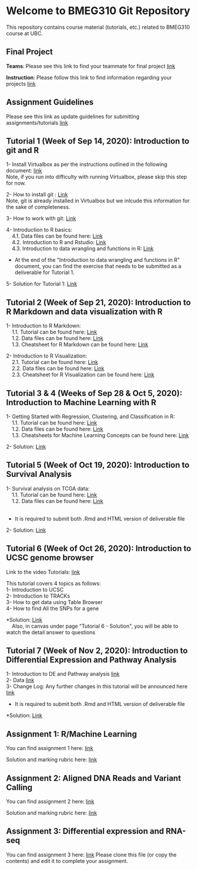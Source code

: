 # Welcome to BMEG310 Git Repository

This repository contains course material (tutorials, etc.) related to BMEG310 course at UBC.

## Final Project
**Teams**: Please see this link to find your teammate for final project [link](https://htmlpreview.github.io/?https://github.com/bmeg310ubc/bmeg310/blob/master/Groups.html)

**Instruction**: Please follow this link to find information regarding your projects [link](https://github.com/bmeg310ubc/bmeg310/blob/master/Final%20Project/Final_Project_Overview.md)


## Assignment Guidelines
Please see this link as update guidelines for submitting assignments/tutorials [link](https://htmlpreview.github.io/?https://github.com/bmeg310ubc/bmeg310/blob/master/Assignment%20Guidelines.html)

## Tutorial 1 (Week of Sep 14, 2020): Introduction to git and R

1- Install Virtualbox as per the instructions outlined in the following document: [link](https://docs.google.com/document/d/1BiSQHjmPYxBnD8DljzpQq6W7POFtNlEs2rkRQ5vI9n8/edit?usp=sharing)
<br /> Note, if you run into difficulty with running Virtualbox, please skip this step for now.

2- How to install git : [Link](https://htmlpreview.github.io/?https://github.com/bmeg310ubc/bmeg310/blob/master/Tutorial%201/1-%20Git/Install%20Git.html)
<br /> Note, git is already installed in Virtualbox but we inlcude this information for the sake of completeness.

3- How to work with git: [Link](https://htmlpreview.github.io/?https://github.com/bmeg310ubc/bmeg310/blob/master/Tutorial%201/1-%20Git/First%20steps%20with%20git%20clone%2C%20add%2C%20commit%2C%20push%20Intro%20version%20control%20git.html)

4- Introduction to R basics: 
<br /> &nbsp;&nbsp;&nbsp;
4.1. Data files can be found here: [Link](https://github.com/bmeg310ubc/bmeg310/tree/master/Tutorial%201/2-%20R%20basics/data)
<br /> &nbsp;&nbsp;&nbsp;
4.2. Introduction to R and Rstudio: [Link](https://htmlpreview.github.io/?https://github.com/bmeg310ubc/bmeg310/blob/master/Tutorial%201/2-%20R%20basics/1_introR-R-and-RStudio.html)
<br /> &nbsp;&nbsp;&nbsp;
4.3. Introduction to data wrangling and functions in R: [Link](https://htmlpreview.github.io/?https://github.com/bmeg310ubc/bmeg310/blob/master/Tutorial%201/2-%20R%20basics/2_introR-data-wrangling_and_functions.html)

* At the end of the "Introduction to data wrangling and functions in R" document, you can find the exercise that needs to be submitted as a deliverable for Tutorial 1. 

5- Solution for Tutorial 1: [Link](https://htmlpreview.github.io/?https://github.com/bmeg310ubc/bmeg310/blob/master/Tutorial%201/Solution_Tutorial_1.html)

## Tutorial 2 (Week of Sep 21, 2020): Introduction to R Markdown and data visualization with R

1- Introduction to R Markdown:
<br /> &nbsp;&nbsp;&nbsp;
1.1. Tutorial can be found here: [Link](https://htmlpreview.github.io/?https://github.com/bmeg310ubc/bmeg310/blob/master/Tutorial%202/R%20Markdown/tutorial/R%20Markdown.html)
<br /> &nbsp;&nbsp;&nbsp;
1.2. Data files can be found here: [Link](https://github.com/bmeg310ubc/bmeg310/tree/master/Tutorial%202/R%20Markdown/data)
<br /> &nbsp;&nbsp;&nbsp;
1.3. Cheatsheet for R Markdown can be found here: [Link](https://github.com/bmeg310ubc/bmeg310/blob/master/Tutorial%202/R%20Markdown/tutorial/rmarkdown-summary.pdf)

2- Introduction to R Visualization:
<br /> &nbsp;&nbsp;&nbsp;
2.1. Tutorial can be found here: [Link](https://htmlpreview.github.io/?https://github.com/bmeg310ubc/bmeg310/blob/master/Tutorial%202/R%20Visualization/tutorial/R%20Visualization.html)
<br /> &nbsp;&nbsp;&nbsp;
2.2. Data files can be found here: [Link](https://github.com/bmeg310ubc/bmeg310/tree/master/Tutorial%202/R%20Visualization/data)
<br /> &nbsp;&nbsp;&nbsp;
2.3. Cheatsheet for R Visualization can be found here: [Link](https://github.com/bmeg310ubc/bmeg310/blob/master/Tutorial%202/R%20Visualization/tutorial/ggplot2-cheatsheet.pdf)

## Tutorial 3 & 4 (Weeks of Sep 28 & Oct 5, 2020): Introduction to Machine Learning with R

1- Getting Started with Regression, Clustering, and Classification in R:
<br /> &nbsp;&nbsp;&nbsp;
1.1. Tutorial can be found here: [Link](https://htmlpreview.github.io/?https://github.com/bmeg310ubc/bmeg310/blob/master/Tutorial%203/tutorial/Regression-Clustering-Classification.html)
<br /> &nbsp;&nbsp;&nbsp;
1.2. Data files can be found here: [Link](https://github.com/bmeg310ubc/bmeg310/tree/master/Tutorial%203/data)
<br /> &nbsp;&nbsp;&nbsp;
1.3. Cheatsheets for Machine Learning Concepts can be found here: [Link](https://ml-cheatsheet.readthedocs.io/en/latest/)

2- Solution: [Link](https://github.com/bmeg310ubc/bmeg310/blob/master/Tutorial%203/solution/Regression-Clustering-Classification-Exercise-Solution.pdf)

## Tutorial 5 (Week of Oct 19, 2020): Introduction to Survival Analysis

1- Survival analysis on TCGA data:
<br /> &nbsp;&nbsp;&nbsp;
1.1. Tutorial can be found here: [Link](https://htmlpreview.github.io/?https://github.com/bmeg310ubc/bmeg310/blob/master/Tutorial%205/Survival_Analysis_V2.html)
<br /> &nbsp;&nbsp;&nbsp;
1.2. Data files can be found here: [Link](https://github.com/bmeg310ubc/bmeg310/blob/master/Tutorial%205/tcga_data.rar)
<br /> &nbsp;&nbsp;&nbsp;

* It is required to submit both .Rmd and HTML version of deliverable file 

2- Solution: [Link](https://htmlpreview.github.io/?https://github.com/bmeg310ubc/bmeg310/blob/master/Tutorial%205/Solution.html)

## Tutorial 6 (Week of Oct 26, 2020): Introduction to UCSC genome browser
Link to the video Tutorials: [link](https://www.youtube.com/playlist?list=PLrMptZQwFBe7I7Df_OGZoiak-d7sXfuGD)

This tutorial covers 4 topics as follows:
<br />
1- Introduction to UCSC
<br />
2- Introduction to TRACKs
<br />
3- How to get data using Table Browser
<br />
4- How to find All the SNPs for a gene
<br />

*Solution: [Link](https://github.com/bmeg310ubc/bmeg310/blob/master/Tutorial%206/Solution.md)
<br /> &nbsp;&nbsp;&nbsp;
Also, in canvas under page "Tutorial 6 - Solution", you will be able to watch the detail answer to questions


## Tutorial 7 (Week of Nov 2, 2020): Introduction to Differential Expression and Pathway Analysis

1- Introduction to DE and Pathway analysis [link](https://htmlpreview.github.io/?https://github.com/bmeg310ubc/bmeg310/blob/master/Tutorial%207/DE.html)
<br />
2- Data [link](https://github.com/bmeg310ubc/bmeg310/tree/master/Tutorial%207)
<br />
3- Change Log: Any further changes in this tutorial will be announced here [link](https://github.com/bmeg310ubc/bmeg310/blob/master/Tutorial%207/Change_Log)
<br />

* It is required to submit both .Rmd and HTML version of deliverable file 

*Solution: [Link](https://htmlpreview.github.io/?https://github.com/bmeg310ubc/bmeg310/blob/master/Tutorial%207/Solution.html)

## Assignment 1: R/Machine Learning 
You can find assignment 1 here: [link](https://github.com/bmeg310ubc/bmeg310/blob/master/assignment%201/assignment%201.md)

Solution and marking rubric here: [link](https://github.com/bmeg310ubc/bmeg310/blob/master/assignment%201/assignment%201%20solutions.md)

## Assignment 2: Aligned DNA Reads and Variant Calling
You can find assignment 2 here: [link](https://github.com/bmeg310ubc/bmeg310/blob/master/assignment%202/Assignment%202.md)

Solution and marking rubric here: [link](https://github.com/bmeg310ubc/bmeg310/blob/master/assignment%202/assignment%202%20solutions.md)

## Assignment 3: Differential expression and RNA-seq
You can find assignment 3 here: [link](https://github.com/bmeg310ubc/bmeg310/blob/master/Assignment_3/Assignment_3.Rmd)
Please clone this file (or copy the contents) and edit it to complete your assignment.
